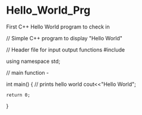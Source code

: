 # Hello_World_Prg
First C++ Hello World program to check in 

// Simple C++ program to display "Hello World" 
  
// Header file for input output functions 
#include<iostream>  
  
using namespace std; 
  
// main function - 

int main() 
{ 
    // prints hello world 
    cout<<"Hello World"; 
      
    return 0; 
} 
